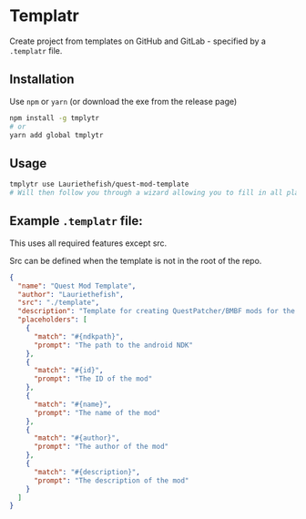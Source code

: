 # Templatr

Create project from templates on GitHub and GitLab - specified by a `.templatr` file.

## Installation

Use `npm` or `yarn` (or download the exe from the release page)

```bash
npm install -g tmplytr
# or
yarn add global tmplytr
```

## Usage

```bash
tmplytr use Lauriethefish/quest-mod-template
# Will then follow you through a wizard allowing you to fill in all placeholders.
```

## Example `.templatr` file:

This uses all required features except src.

Src can be defined when the template is not in the root of the repo.

```json
{
  "name": "Quest Mod Template",
  "author": "Lauriethefish",
  "src": "./template",
  "description": "Template for creating QuestPatcher/BMBF mods for the Oculus Quest.",
  "placeholders": [
    {
      "match": "#{ndkpath}",
      "prompt": "The path to the android NDK"
    },
    {
      "match": "#{id}",
      "prompt": "The ID of the mod"
    },
    {
      "match": "#{name}",
      "prompt": "The name of the mod"
    },
    {
      "match": "#{author}",
      "prompt": "The author of the mod"
    },
    {
      "match": "#{description}",
      "prompt": "The description of the mod"
    }
  ]
}

```


